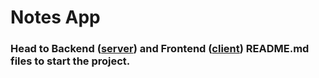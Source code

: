 # Notes App

### Head to Backend ([server](https://github.com/MuhammadAmas/Express-Notes-App/tree/master/server)) and Frontend ([client](https://github.com/MuhammadAmas/Express-Notes-App/tree/master/client)) README.md files to start the project.